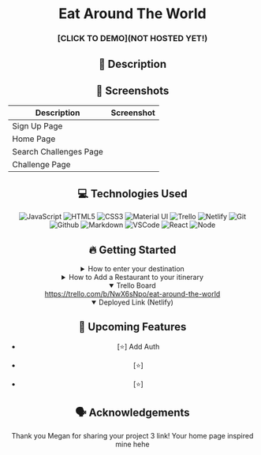 <div id="description" align="center">

# Eat Around The World

### [CLICK TO DEMO](NOT HOSTED YET!)


## :pencil: Description
  

  
## :camera_flash: Screenshots 

| Description | Screenshot |
| --------------- | --------------- |
| Sign Up Page  |   |
| Home Page  |  |
| Search Challenges Page |  |
| Challenge Page |  |
  
## :computer: Technologies Used


![JavaScript](https://img.shields.io/badge/-JavaScript-05122A?style=flat&logo=javascript)
![HTML5](https://img.shields.io/badge/-HTML5-05122A?style=flat&logo=html5)
![CSS3](https://img.shields.io/badge/-CSS-05122A?style=flat&logo=css3)
![Material UI](https://img.shields.io/badge/Material--UI-05122A?style=flat&logo=mui)
![Trello](https://img.shields.io/badge/-Trello-05122A?style=flat&logo=trello)
![Netlify](https://img.shields.io/badge/Netlify-05122A?style=flat&logo=netlify)
![Git](https://img.shields.io/badge/-Git-05122A?style=flat&logo=git)
![Github](https://img.shields.io/badge/-GitHub-05122A?style=flat&logo=github)
![Markdown](https://img.shields.io/badge/-Markdown-05122A?style=flat&logo=markdown)
![VSCode](https://img.shields.io/badge/-VS_Code-05122A?style=flat&logo=visualstudio)
![React](https://img.shields.io/badge/-React-05122A?style=flat&logo=react)
![Node](https://img.shields.io/badge/-Node.js-05122A?style=flat&logo=node.js)
  
## :fire: Getting Started
  
<details>
  <summary> How to enter your destination </summary>
  <ul>
    <li></li>
    <li></li>
  </ul>
</details>

<details>
  <summary> How to Add a Restaurant to your itinerary </summary>
  <ul>
    <li></li>
    <li></li>
  </ul>
    
</details>

<details open>
  <summary> Trello Board </summary>
  <a href='https://trello.com/b/NwX6sNpo/eat-around-the-world'
    > https://trello.com/b/NwX6sNpo/eat-around-the-world </a
  >
</details>

<details open>
  <summary> Deployed Link (Netlify) </summary>
  <a href=
    > </a
  >
</details>
  
## :satellite: Upcoming Features

- [:star:] Add Auth

- [:star:] 
  
- [:star:] 
  
## :speaking_head: Acknowledgements
  
Thank you Megan for sharing your project 3 link! Your home page inspired mine hehe

